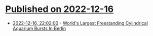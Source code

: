 # [Published on 2022-12-16](index.md)

* [2022-12-16, 22:02:00](https://news.slashdot.org/story/22/12/16/2129249/worlds-largest-freestanding-cylindrical-aquarium-bursts-in-berlin?utm_source=rss1.0mainlinkanon&utm_medium=feed) - [World's Largest Freestanding Cylindrical Aquarium Bursts In Berlin](https://news.slashdot.org/story/22/12/16/2129249/worlds-largest-freestanding-cylindrical-aquarium-bursts-in-berlin?utm_source=rss1.0mainlinkanon&utm_medium=feed)
